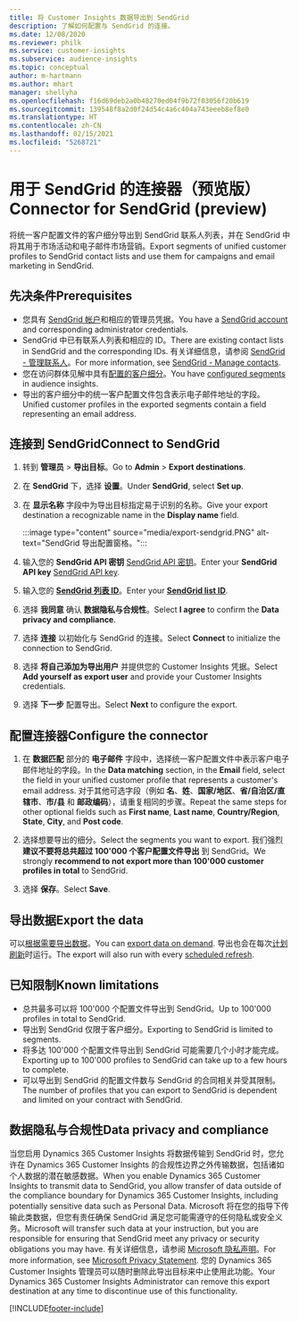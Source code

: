 ```yaml
---
title: 将 Customer Insights 数据导出到 SendGrid
description: 了解如何配置与 SendGrid 的连接。
ms.date: 12/08/2020
ms.reviewer: philk
ms.service: customer-insights
ms.subservice: audience-insights
ms.topic: conceptual
author: m-hartmann
ms.author: mhart
manager: shellyha
ms.openlocfilehash: f16d69deb2a0b48270ed04f9b72f03056f20b619
ms.sourcegitcommit: 139548f8a2d0f24d54c4a6c404a743eeeb8ef8e0
ms.translationtype: HT
ms.contentlocale: zh-CN
ms.lasthandoff: 02/15/2021
ms.locfileid: "5268721"
---
```

# <a name="connector-for-sendgrid-preview"></a><span data-ttu-id="c6977-103">用于 SendGrid 的连接器（预览版）</span><span class="sxs-lookup"><span data-stu-id="c6977-103">Connector for SendGrid (preview)</span></span>

<span data-ttu-id="c6977-104">将统一客户配置文件的客户细分导出到 SendGrid 联系人列表，并在 SendGrid 中将其用于市场活动和电子邮件市场营销。</span><span class="sxs-lookup"><span data-stu-id="c6977-104">Export segments of unified customer profiles to SendGrid contact lists and use them for campaigns and email marketing in SendGrid.</span></span> 

## <a name="prerequisites"></a><span data-ttu-id="c6977-105">先决条件</span><span class="sxs-lookup"><span data-stu-id="c6977-105">Prerequisites</span></span>

-   <span data-ttu-id="c6977-106">您具有 [SendGrid 帐户](https://sendgrid.com/)和相应的管理员凭据。</span><span class="sxs-lookup"><span data-stu-id="c6977-106">You have a [SendGrid account](https://sendgrid.com/) and corresponding administrator credentials.</span></span>
-   <span data-ttu-id="c6977-107">SendGrid 中已有联系人列表和相应的 ID。</span><span class="sxs-lookup"><span data-stu-id="c6977-107">There are existing contact lists in SendGrid and the corresponding IDs.</span></span> <span data-ttu-id="c6977-108">有关详细信息，请参阅 [SendGrid - 管理联系人](https://sendgrid.com/docs/ui/managing-contacts/create-and-manage-contacts/#manage-contacts)。</span><span class="sxs-lookup"><span data-stu-id="c6977-108">For more information, see [SendGrid - Manage contacts](https://sendgrid.com/docs/ui/managing-contacts/create-and-manage-contacts/#manage-contacts).</span></span>
-   <span data-ttu-id="c6977-109">您在访问群体见解中具有[配置的客户细分](segments.md)。</span><span class="sxs-lookup"><span data-stu-id="c6977-109">You have [configured segments](segments.md) in audience insights.</span></span>
-   <span data-ttu-id="c6977-110">导出的客户细分中的统一客户配置文件包含表示电子邮件地址的字段。</span><span class="sxs-lookup"><span data-stu-id="c6977-110">Unified customer profiles in the exported segments contain a field representing an email address.</span></span>

## <a name="connect-to-sendgrid"></a><span data-ttu-id="c6977-111">连接到 SendGrid</span><span class="sxs-lookup"><span data-stu-id="c6977-111">Connect to SendGrid</span></span>

1. <span data-ttu-id="c6977-112">转到 **管理员** > **导出目标**。</span><span class="sxs-lookup"><span data-stu-id="c6977-112">Go to **Admin** > **Export destinations**.</span></span>

1. <span data-ttu-id="c6977-113">在 **SendGrid** 下，选择 **设置**。</span><span class="sxs-lookup"><span data-stu-id="c6977-113">Under **SendGrid**, select **Set up**.</span></span>

1. <span data-ttu-id="c6977-114">在 **显示名称** 字段中为导出目标指定易于识别的名称。</span><span class="sxs-lookup"><span data-stu-id="c6977-114">Give your export destination a recognizable name in the **Display name** field.</span></span>

   :::image type="content" source="media/export-sendgrid.PNG" alt-text="SendGrid 导出配置窗格。":::

1. <span data-ttu-id="c6977-116">输入您的 **SendGrid API 密钥** [SendGrid API 密钥](https://sendgrid.com/docs/ui/account-and-settings/api-keys/)。</span><span class="sxs-lookup"><span data-stu-id="c6977-116">Enter your **SendGrid API key** [SendGrid API key](https://sendgrid.com/docs/ui/account-and-settings/api-keys/).</span></span>

1. <span data-ttu-id="c6977-117">输入您的 **[SendGrid 列表 ID](https://sendgrid.com/docs/ui/managing-contacts/create-and-manage-contacts/#manage-contacts)**。</span><span class="sxs-lookup"><span data-stu-id="c6977-117">Enter your **[SendGrid list ID](https://sendgrid.com/docs/ui/managing-contacts/create-and-manage-contacts/#manage-contacts)**.</span></span>

1. <span data-ttu-id="c6977-118">选择 **我同意** 确认 **数据隐私与合规性**。</span><span class="sxs-lookup"><span data-stu-id="c6977-118">Select **I agree** to confirm the **Data privacy and compliance**.</span></span>

1. <span data-ttu-id="c6977-119">选择 **连接** 以初始化与 SendGrid 的连接。</span><span class="sxs-lookup"><span data-stu-id="c6977-119">Select **Connect** to initialize the connection to SendGrid.</span></span>

1. <span data-ttu-id="c6977-120">选择 **将自己添加为导出用户** 并提供您的 Customer Insights 凭据。</span><span class="sxs-lookup"><span data-stu-id="c6977-120">Select **Add yourself as export user** and provide your Customer Insights credentials.</span></span>

1. <span data-ttu-id="c6977-121">选择 **下一步** 配置导出。</span><span class="sxs-lookup"><span data-stu-id="c6977-121">Select **Next** to configure the export.</span></span>

## <a name="configure-the-connector"></a><span data-ttu-id="c6977-122">配置连接器</span><span class="sxs-lookup"><span data-stu-id="c6977-122">Configure the connector</span></span>

1. <span data-ttu-id="c6977-123">在 **数据匹配** 部分的 **电子邮件** 字段中，选择统一客户配置文件中表示客户电子邮件地址的字段。</span><span class="sxs-lookup"><span data-stu-id="c6977-123">In the **Data matching** section, in the **Email** field, select the field in your unified customer profile that represents a customer's email address.</span></span> <span data-ttu-id="c6977-124">对于其他可选字段（例如 **名**、**姓**、**国家/地区**、**省/自治区/直辖市**、**市/县** 和 **邮政编码**），请重复相同的步骤。</span><span class="sxs-lookup"><span data-stu-id="c6977-124">Repeat the same steps for other optional fields such as **First name**, **Last name**, **Country/Region**, **State**, **City**, and **Post code**.</span></span>

1. <span data-ttu-id="c6977-125">选择想要导出的细分。</span><span class="sxs-lookup"><span data-stu-id="c6977-125">Select the segments you want to export.</span></span> <span data-ttu-id="c6977-126">我们强烈 **建议不要将总共超过 100'000 个客户配置文件导出** 到 SendGrid。</span><span class="sxs-lookup"><span data-stu-id="c6977-126">We strongly **recommend to not export more than 100'000 customer profiles in total** to SendGrid.</span></span> 

1. <span data-ttu-id="c6977-127">选择 **保存**。</span><span class="sxs-lookup"><span data-stu-id="c6977-127">Select **Save**.</span></span>

## <a name="export-the-data"></a><span data-ttu-id="c6977-128">导出数据</span><span class="sxs-lookup"><span data-stu-id="c6977-128">Export the data</span></span>

<span data-ttu-id="c6977-129">可以[根据需要导出数据](export-destinations.md)。</span><span class="sxs-lookup"><span data-stu-id="c6977-129">You can [export data on demand](export-destinations.md).</span></span> <span data-ttu-id="c6977-130">导出也会在每次[计划刷新](system.md#schedule-tab)时运行。</span><span class="sxs-lookup"><span data-stu-id="c6977-130">The export will also run with every [scheduled refresh](system.md#schedule-tab).</span></span>

## <a name="known-limitations"></a><span data-ttu-id="c6977-131">已知限制</span><span class="sxs-lookup"><span data-stu-id="c6977-131">Known limitations</span></span>

- <span data-ttu-id="c6977-132">总共最多可以将 100'000 个配置文件导出到 SendGrid。</span><span class="sxs-lookup"><span data-stu-id="c6977-132">Up to 100'000 profiles in total to SendGrid.</span></span>
- <span data-ttu-id="c6977-133">导出到 SendGrid 仅限于客户细分。</span><span class="sxs-lookup"><span data-stu-id="c6977-133">Exporting to SendGrid is limited to segments.</span></span>
- <span data-ttu-id="c6977-134">将多达 100'000 个配置文件导出到 SendGrid 可能需要几个小时才能完成。</span><span class="sxs-lookup"><span data-stu-id="c6977-134">Exporting up to 100'000 profiles to SendGrid can take up to a few hours to complete.</span></span> 
- <span data-ttu-id="c6977-135">可以导出到 SendGrid 的配置文件数与 SendGrid 的合同相关并受其限制。</span><span class="sxs-lookup"><span data-stu-id="c6977-135">The number of profiles that you can export to SendGrid is dependent and limited on your contract with SendGrid.</span></span>

## <a name="data-privacy-and-compliance"></a><span data-ttu-id="c6977-136">数据隐私与合规性</span><span class="sxs-lookup"><span data-stu-id="c6977-136">Data privacy and compliance</span></span>

<span data-ttu-id="c6977-137">当您启用 Dynamics 365 Customer Insights 将数据传输到 SendGrid 时，您允许在 Dynamics 365 Customer Insights 的合规性边界之外传输数据，包括诸如个人数据的潜在敏感数据。</span><span class="sxs-lookup"><span data-stu-id="c6977-137">When you enable Dynamics 365 Customer Insights to transmit data to SendGrid, you allow transfer of data outside of the compliance boundary for Dynamics 365 Customer Insights, including potentially sensitive data such as Personal Data.</span></span> <span data-ttu-id="c6977-138">Microsoft 将在您的指导下传输此类数据，但您有责任确保 SendGrid 满足您可能需遵守的任何隐私或安全义务。</span><span class="sxs-lookup"><span data-stu-id="c6977-138">Microsoft will transfer such data at your instruction, but you are responsible for ensuring that SendGrid meet any privacy or security obligations you may have.</span></span> <span data-ttu-id="c6977-139">有关详细信息，请参阅 [Microsoft 隐私声明](https://go.microsoft.com/fwlink/?linkid=396732)。</span><span class="sxs-lookup"><span data-stu-id="c6977-139">For more information, see [Microsoft Privacy Statement](https://go.microsoft.com/fwlink/?linkid=396732).</span></span>
<span data-ttu-id="c6977-140">您的 Dynamics 365 Customer Insights 管理员可以随时删除此导出目标来中止使用此功能。</span><span class="sxs-lookup"><span data-stu-id="c6977-140">Your Dynamics 365 Customer Insights Administrator can remove this export destination at any time to discontinue use of this functionality.</span></span>


[!INCLUDE[footer-include](../includes/footer-banner.md)]